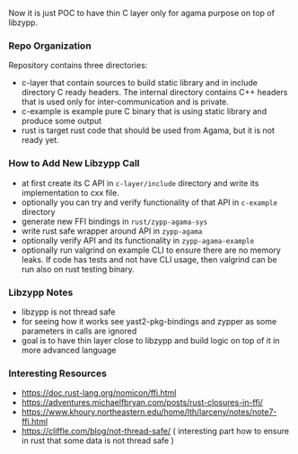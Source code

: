 Now it is just POC to have thin C layer only for agama purpose on top of libzypp.

### Repo Organization

Repository contains three directories:

- c-layer that contain sources to build static library and in include directory C ready headers.
  The internal directory contains C++ headers that is used only for inter-communication and is private.
- c-example is example pure C binary that is using static library and produce some output
- rust is target rust code that should be used from Agama, but it is not ready yet.

### How to Add New Libzypp Call

- at first create its C API in `c-layer/include` directory and write its implementation to cxx file.
- optionally you can try and verify functionality of that API in `c-example` directory
- generate new FFI bindings in `rust/zypp-agama-sys`
- write rust safe wrapper around API in `zypp-agama`
- optionally verify API and its functionality in `zypp-agama-example`
- optionally run valgrind on example CLI to ensure there are no memory leaks. If code has tests and not have CLI usage, then valgrind can be run also on rust testing binary.

### Libzypp Notes

- libzypp is not thread safe
- for seeing how it works see yast2-pkg-bindings and zypper as some parameters in calls are ignored
- goal is to have thin layer close to libzypp and build logic on top of it in more advanced language

### Interesting Resources

- https://doc.rust-lang.org/nomicon/ffi.html
- https://adventures.michaelfbryan.com/posts/rust-closures-in-ffi/
- https://www.khoury.northeastern.edu/home/lth/larceny/notes/note7-ffi.html
- https://cliffle.com/blog/not-thread-safe/ ( interesting part how to ensure in rust that some data is not thread safe )
